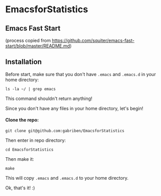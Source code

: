 # EmacsforStatistics

Emacs Fast Start
----------------
(process copied from https://github.com/squiter/emacs-fast-start/blob/master/README.md)

## Installation

Before start, make sure that you don't have `.emacs` and `.emacs.d` in your home directory:

```
ls -la ~/ | grep emacs
```

This command shouldn't return anything!

Since you don't have any files in your home directory, let's begin!  

#### Clone the repo:

```
git clone git@github.com:gabriben/EmacsforStatistics
```

Then enter in repo directory:

```
cd EmacsforStatistics
```

Then make it:

```
make
```

This will copy `.emacs` and `.emacs.d` to your home directory.

Ok, that's it! :)
